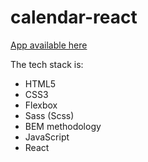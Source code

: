﻿# calendar-react

[App available here](https://zen-easley-700b27.netlify.app)

The tech stack is:

- HTML5
- CSS3
- Flexbox
- Sass (Scss)
- BEM methodology
- JavaScript
- React
